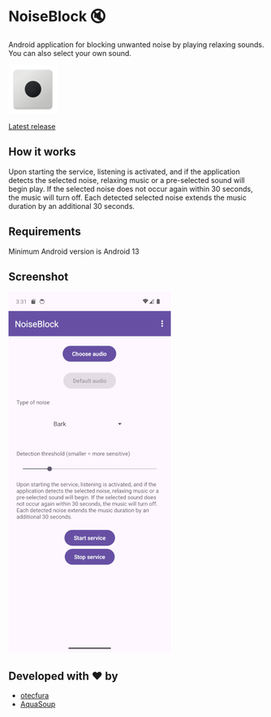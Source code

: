 # NoiseBlock 🔇

Android application for blocking unwanted noise by playing relaxing sounds. You can also select your own sound.

![Icon](/app/src/main/res/mipmap-xhdpi/ic_launcher.webp)

[Latest release](https://github.com/otecfura/NoiseBlock/releases/latest/download/app-release.apk)


## How it works
Upon starting the service, listening is activated, and if the application detects the selected noise, relaxing music or a pre-selected sound will begin play. If the selected noise does not occur again within 30 seconds, the music will turn off. Each detected selected noise extends the music duration by an additional 30 seconds.


## Requirements
Minimum Android version is Android 13

## Screenshot
![Icon](/screenshots/main-activity.png)

## Developed with ❤️ by
- [otecfura](https://otecfura.cz)
- [AquaSoup](https://www.aquasoup.com)
